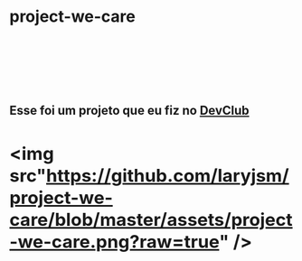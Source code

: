 <h1>project-we-care<h1/>
<br>
<br>
<h2>Esse foi um projeto que eu fiz no <a href="http://rodolfomori.com.br/devclub">DevClub<a/><h2/>

<img src"https://github.com/laryjsm/project-we-care/blob/master/assets/project-we-care.png?raw=true" />  
